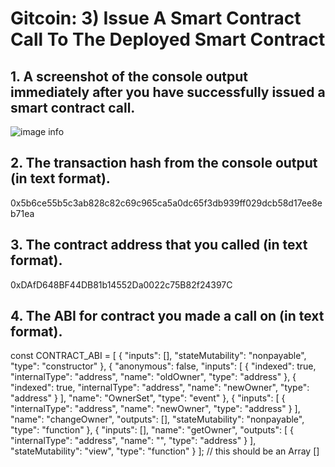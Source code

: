 # Gitcoin: 3) Issue A Smart Contract Call To The Deployed Smart Contract

## 1. A screenshot of the console output immediately after you have successfully issued a smart contract call.
![image info](task-3-call-contract)

## 2. The transaction hash from the console output (in text format).
0x5b6ce55b5c3ab828c82c69c965ca5a0dc65f3db939ff029dcb58d17ee8eb71ea

## 3. The contract address that you called (in text format).
0xDAfD648BF44DB81b14552Da0022c75B82f24397C

## 4. The ABI for contract you made a call on (in text format).
const CONTRACT_ABI = [
    {
        "inputs": [],
        "stateMutability": "nonpayable",
        "type": "constructor"
      },
      {
        "anonymous": false,
        "inputs": [
          {
            "indexed": true,
            "internalType": "address",
            "name": "oldOwner",
            "type": "address"
          },
          {
            "indexed": true,
            "internalType": "address",
            "name": "newOwner",
            "type": "address"
          }
        ],
        "name": "OwnerSet",
        "type": "event"
      },
      {
        "inputs": [
          {
            "internalType": "address",
            "name": "newOwner",
            "type": "address"
          }
        ],
        "name": "changeOwner",
        "outputs": [],
        "stateMutability": "nonpayable",
        "type": "function"
      },
      {
        "inputs": [],
        "name": "getOwner",
        "outputs": [
          {
            "internalType": "address",
            "name": "",
            "type": "address"
          }
        ],
        "stateMutability": "view",
        "type": "function"
      }
  ]; // this should be an Array []
